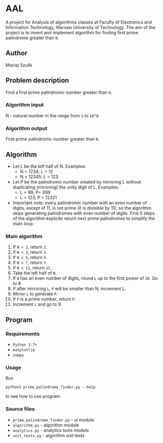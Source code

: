 # AAL

A project for Analysis of algorithms classes at Faculty of Electronics and Information Technology, Warsaw University of Technology. The aim of the project is to invent and implement algorithm for finding first prime palindrome greater than `N`.

## Author

Maciej Szulik

## Problem description

Find a first prime palindromic number greater than `N`.

### Algorithm input

N - natural number in the range from `1` to `10^8`.

### Algorithm output

First prime palindromic number greater than `N`.

## Algorithm

- Let L be the left half of N. Examples:
  - N = 1234; L = 12
  - N = 12345; L = 123
- Let P be the palindromic number created by mirroring L without duplicating (mirroring) the unity digit of L. Examples:
  - L = 99; P= 999
  - L = 123; P = 12321
- Important note: every palindromic number with an even number of digits, except of 11, is not prime (it is divisible by 11), so the algorithm skips generating palindromes with even number of digits. First 5 steps of the algorithm explicite return next prime palindromes to simplify the main loop.

### Main algorithm

1. If `N < 2`, return `2`.
1. If `N < 3`, return `3`.
1. If `N < 5`, return `5`.
1. If `N < 7`, return `7`.
1. If `N < 11`, return `11`.
1. Take the left half of `N`.
1. If `N` has an even number of digits, round `L` up to the first power of `10`. Go to 9.
1. If after mirroring `L`, `P` will be smaller than N, increment L.
1. Mirror `L` to generate `P`.
1. If `P` is a prime number, return `P`.
1. Increment `L` and go to 9.

## Program

### Requirements

- `Python 3.7+`
- `matplotlib`
- `numpy`

### Usage

Run

`python3 prime_palindrome_finder.py --help`

to see how to use program.

### Source files

- `prime_palindrome_finder.py` - ui module
- `algorithm.py` - algorithm module
- `analytics.py` - analytics tools module
- `unit_tests.py` - algorithm unit tests